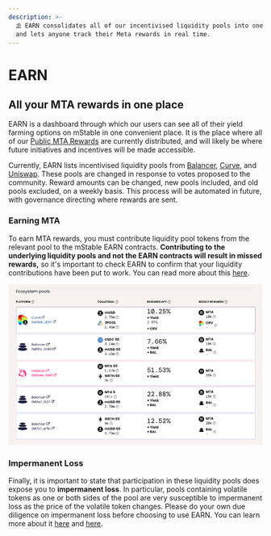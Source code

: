 ```yaml
---
description: >-
  ⛱️ EARN consolidates all of our incentivised liquidity pools into one place,
  and lets anyone track their Meta rewards in real time.
---
```


# EARN

## All your MTA rewards in one place

EARN is a dashboard through which our users can see all of their yield farming options on mStable in one convenient place. It is the place where all of our [Public MTA Rewards](../../ecosystem.md) are currently distributed, and will likely be where future initiatives and incentives will be made accessible.

Currently, EARN lists incentivised liquidity pools from [Balancer](https://balancer.finance/), [Curve](https://www.curve.fi/), and [Uniswap](https://uniswap.io/). These pools are changed in response to votes proposed to the community. Reward amounts can be changed, new pools included, and old pools excluded, on a weekly basis. This process will be automated in future, with governance directing where rewards are sent.

### Earning MTA

To earn MTA rewards, you must contribute liquidity pool tokens from the relevant pool to the mStable EARN contracts. **Contributing to the underlying liquidity pools and not the EARN contracts will result in missed rewards,** so it's important to check EARN to confirm that your liquidity contributions have been put to work. You can read more about this [here](https://medium.com/mstable/guide-interacting-with-earn-liquidity-pools-on-mstable-4f2b04042069).

![A sample of available pools and yields from November 2020](../../.gitbook/assets/screen-shot-2020-11-05-at-11.21.12-am.png)

### Impermanent Loss

Finally, it is important to state that participation in these liquidity pools does expose you to **impermanent loss**. In particular, pools containing volatile tokens as one or both sides of the pool are very susceptible to impermanent loss as the price of the volatile token changes. Please do your own due diligence on impermanent loss before choosing to use EARN. You can learn more about it [here](https://medium.com/dragonfly-research/what-explains-the-rise-of-amms-7d008af1c399) and [here](https://cryptobriefing.com/how-to-yield-farm-uniswap-not-get-rekt/).

